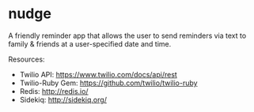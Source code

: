 nudge
=====

A friendly reminder app that allows the user to send reminders via text to family & friends at a user-specified date and time.

Resources:

* Twilio API: https://www.twilio.com/docs/api/rest
* Twilio-Ruby Gem: https://github.com/twilio/twilio-ruby
* Redis: http://redis.io/
* Sidekiq: http://sidekiq.org/